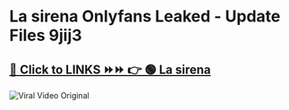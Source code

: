 
 # La sirena Onlyfans Leaked - Update Files 9jij3

## <h2><a href="https://clipsfans.com/La_sirena&ref=git">🔗 Click to LINKS ⏩⏩ 👉 🟢 La sirena </a></h2>

<a href="https://clipsfans.com/La_sirena&ref=git" rel="nofollow" data-target="animated-image.originalLink"><img src="https://i.ibb.co.com/xMMVF88/686577567.gif" alt="Viral Video Original" style="max-width: 100%; display: inline-block;" data-target="animated-image.originalImage"></a>

